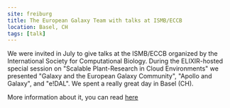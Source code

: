 ```yaml
---
site: freiburg
title: The European Galaxy Team with talks at ISMB/ECCB
location: Basel, CH
tags: [talk]
---
```


We were invited in July to give talks at the ISMB/ECCB organized by the International Society for Computational Biology. During the ELIXIR-hosted special session on "Scalable Plant-Research in Cloud Environments" we presented "Galaxy and the European Galaxy Community", "Apollo and Galaxy", and "e!DAL". We spent a really great day in Basel (CH).

More information about it, you can read [here](https://www.iscb.org/ismbeccb2019-program/special-sessions#sst02)
